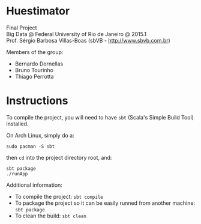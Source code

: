Huestimator
===========

Final Project  
Big Data @ Federal University of Rio de Janeiro @ 2015.1  
Prof. Sérgio Barbosa Villas-Boas (sbVB - http://www.sbvb.com.br)  

Members of the group:

- Bernardo Dornellas
- Bruno Tourinho
- Thiago Perrotta

Instructions
============

To compile the project, you will need to have `sbt` (Scala's Simple Build Tool) installed.

On Arch Linux, simply do a:

    sudo pacman -S sbt

then `cd` into the project directory root, and:

    sbt package
    ./runApp
    
Additional information:

- To compile the project: `sbt compile`
- To package the project so it can be easily runned from another machine: `sbt package`
- To clean the build: `sbt clean`